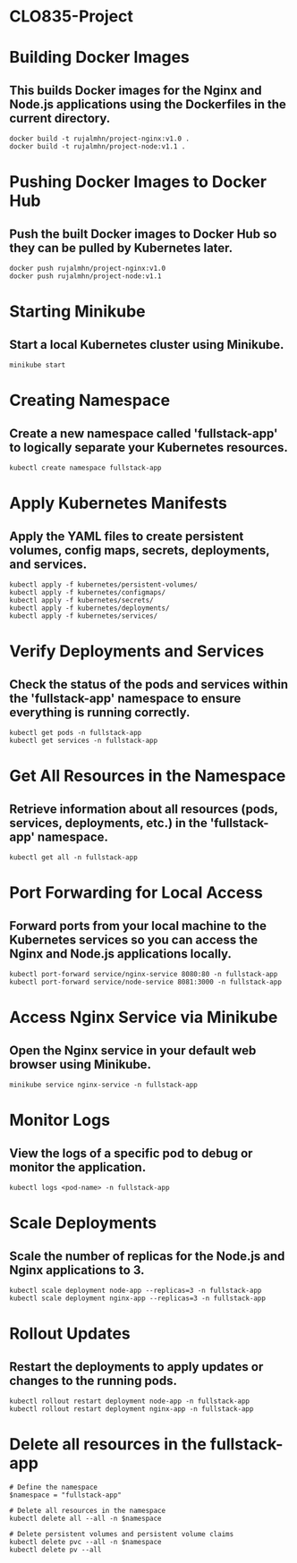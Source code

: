 # CLO835-Project

# Building Docker Images
## This builds Docker images for the Nginx and Node.js applications using the Dockerfiles in the current directory.
```SHELL
docker build -t rujalmhn/project-nginx:v1.0 .
docker build -t rujalmhn/project-node:v1.1 .
```

# Pushing Docker Images to Docker Hub
## Push the built Docker images to Docker Hub so they can be pulled by Kubernetes later.
```SHELL
docker push rujalmhn/project-nginx:v1.0
docker push rujalmhn/project-node:v1.1
```

# Starting Minikube
## Start a local Kubernetes cluster using Minikube.
```SHELL
minikube start
```

# Creating Namespace
## Create a new namespace called 'fullstack-app' to logically separate your Kubernetes resources.
```SHELL
kubectl create namespace fullstack-app
```

# Apply Kubernetes Manifests
## Apply the YAML files to create persistent volumes, config maps, secrets, deployments, and services.
```SHELL
kubectl apply -f kubernetes/persistent-volumes/
kubectl apply -f kubernetes/configmaps/
kubectl apply -f kubernetes/secrets/
kubectl apply -f kubernetes/deployments/
kubectl apply -f kubernetes/services/
```

# Verify Deployments and Services
## Check the status of the pods and services within the 'fullstack-app' namespace to ensure everything is running correctly.
```SHELL
kubectl get pods -n fullstack-app
kubectl get services -n fullstack-app
```

# Get All Resources in the Namespace
## Retrieve information about all resources (pods, services, deployments, etc.) in the 'fullstack-app' namespace.
```SHELL
kubectl get all -n fullstack-app
```

# Port Forwarding for Local Access
## Forward ports from your local machine to the Kubernetes services so you can access the Nginx and Node.js applications locally.
```SHELL
kubectl port-forward service/nginx-service 8080:80 -n fullstack-app
kubectl port-forward service/node-service 8081:3000 -n fullstack-app
```

# Access Nginx Service via Minikube
## Open the Nginx service in your default web browser using Minikube.
```SHELL
minikube service nginx-service -n fullstack-app
```

# Monitor Logs
## View the logs of a specific pod to debug or monitor the application.
```SHELL
kubectl logs <pod-name> -n fullstack-app
```

# Scale Deployments
## Scale the number of replicas for the Node.js and Nginx applications to 3.
```SHELL
kubectl scale deployment node-app --replicas=3 -n fullstack-app
kubectl scale deployment nginx-app --replicas=3 -n fullstack-app
```

# Rollout Updates
## Restart the deployments to apply updates or changes to the running pods.
```SHELL
kubectl rollout restart deployment node-app -n fullstack-app
kubectl rollout restart deployment nginx-app -n fullstack-app
```

# Delete all resources in the fullstack-app
```SHELL
# Define the namespace
$namespace = "fullstack-app"

# Delete all resources in the namespace
kubectl delete all --all -n $namespace

# Delete persistent volumes and persistent volume claims
kubectl delete pvc --all -n $namespace
kubectl delete pv --all
```
